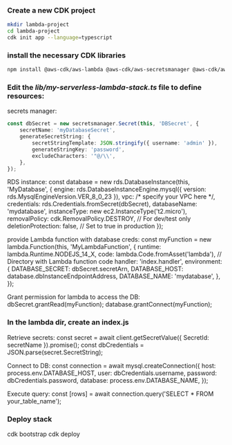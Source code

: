 ### Create a new CDK project
```bash
mkdir lambda-project
cd lambda-project
cdk init app --language=typescript
```
### install the necessary CDK libraries
```bash
npm install @aws-cdk/aws-lambda @aws-cdk/aws-secretsmanager @aws-cdk/aws-iam @aws-cdk/aws-rds @aws-cdk/aws-apigateway
```
### Edit the *lib/my-serverless-lambda-stack.ts* file to define resources:
secrets manager:
```typescript
const dbSecret = new secretsmanager.Secret(this, 'DBSecret', {
    secretName: 'myDatabaseSecret',
    generateSecretString: {
        secretStringTemplate: JSON.stringify({ username: 'admin' }),
        generateStringKey: 'password',
        excludeCharacters: '"@/\\',
    },
});
```
RDS instance:
const database = new rds.DatabaseInstance(this, 'MyDatabase', {
    engine: rds.DatabaseInstanceEngine.mysql({ version: rds.MysqlEngineVersion.VER_8_0_23 }),
    vpc: /* specify your VPC here */,
    credentials: rds.Credentials.fromSecret(dbSecret),
    databaseName: 'mydatabase',
    instanceType: new ec2.InstanceType('t2.micro'),
    removalPolicy: cdk.RemovalPolicy.DESTROY, // For dev/test only
    deletionProtection: false, // Set to true in production
});

provide Lambda function with database creds:
const myFunction = new lambda.Function(this, 'MyLambdaFunction', {
    runtime: lambda.Runtime.NODEJS_14_X,
    code: lambda.Code.fromAsset('lambda'), // Directory with Lambda function code
    handler: 'index.handler',
    environment: {
        DATABASE_SECRET: dbSecret.secretArn,
        DATABASE_HOST: database.dbInstanceEndpointAddress,
        DATABASE_NAME: 'mydatabase',
    },
});

Grant permission for lambda to access the DB:
dbSecret.grantRead(myFunction);
database.grantConnect(myFunction);

### In the lambda dir, create an index.js
Retrieve secrets:
const secret = await client.getSecretValue({ SecretId: secretName }).promise();
const dbCredentials = JSON.parse(secret.SecretString);

Connect to DB:
const connection = await mysql.createConnection({
    host: process.env.DATABASE_HOST,
    user: dbCredentials.username,
    password: dbCredentials.password,
    database: process.env.DATABASE_NAME,
});

Execute query:
const [rows] = await connection.query('SELECT * FROM your_table_name');

### Deploy stack
cdk bootstrap
cdk deploy

